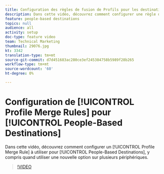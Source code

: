 ```yaml
---
title: Configuration des règles de fusion de Profils pour les destinations basées sur les personnes
description: Dans cette vidéo, découvrez comment configurer une règle de fusion de Profils à utiliser pour les destinations basées sur les personnes, y compris quand utiliser une nouvelle option sur plusieurs périphériques.
feature: people-based destinations
topics: null
audience: all
activity: setup
doc-type: feature video
team: Technical Marketing
thumbnail: 29076.jpg
kt: 3342
translation-type: tm+mt
source-git-commit: d7d451683ac280ce3ef245384758b5989f28b265
workflow-type: tm+mt
source-wordcount: '60'
ht-degree: 0%

---
```



# Configuration de [!UICONTROL Profile Merge Rules] pour [!UICONTROL People-Based Destinations]

Dans cette vidéo, découvrez comment configurer un [!UICONTROL Profile Merge Rule] à utiliser pour [!UICONTROL People-Based Destinations], y compris quand utiliser une nouvelle option sur plusieurs périphériques.

>[!VIDEO](https://video.tv.adobe.com/v/29076/?quality=12)
